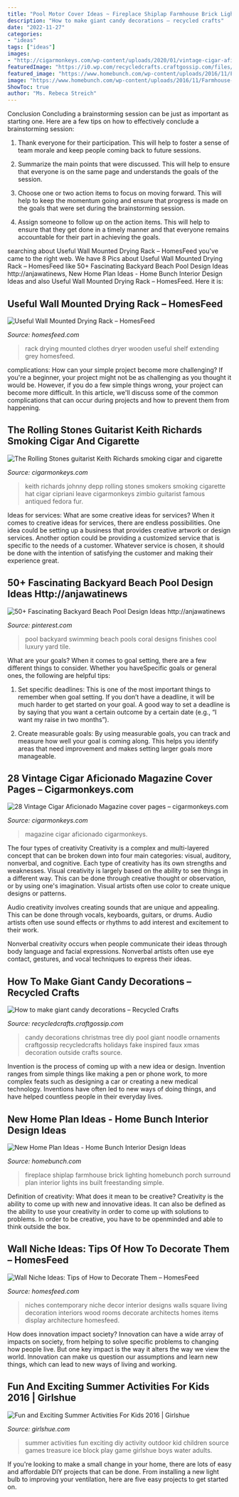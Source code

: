 ```yaml
---
title: "Pool Motor Cover Ideas ~ Fireplace Shiplap Farmhouse Brick Lighting Homebunch Porch Surround Plan Interior Lights Ins Built Freestanding Simple"
description: "How to make giant candy decorations – recycled crafts"
date: "2022-11-27"
categories:
- "ideas"
tags: ["ideas"]
images:
- "http://cigarmonkeys.com/wp-content/uploads/2020/01/vintage-cigar-aficionado-magazine-civer-pages-cigarmonkeys-14.jpg"
featuredImage: "https://i0.wp.com/recycledcrafts.craftgossip.com/files/2015/07/tree-candy.jpg?fit=569%2C808"
featured_image: "https://www.homebunch.com/wp-content/uploads/2016/11/Farmhouse-Fireplace-with-Brick-shiplap-and-barn-lighting.jpg"
image: "https://www.homebunch.com/wp-content/uploads/2016/11/Farmhouse-Fireplace-with-Brick-shiplap-and-barn-lighting.jpg"
ShowToc: true
author: "Ms. Rebeca Streich"
---
```



Conclusion
Concluding a brainstorming session can be just as important as starting one. Here are a few tips on how to effectively conclude a brainstorming session:
1. Thank everyone for their participation. This will help to foster a sense of team morale and keep people coming back to future sessions.

2. Summarize the main points that were discussed. This will help to ensure that everyone is on the same page and understands the goals of the session.

3. Choose one or two action items to focus on moving forward. This will help to keep the momentum going and ensure that progress is made on the goals that were set during the brainstorming session.

4. Assign someone to follow up on the action items. This will help to ensure that they get done in a timely manner and that everyone remains accountable for their part in achieving the goals.

	

		
searching about Useful Wall Mounted Drying Rack – HomesFeed you've came to the right web. We have 8 Pics about Useful Wall Mounted Drying Rack – HomesFeed like 50+ Fascinating Backyard Beach Pool Design Ideas http://anjawatinews, New Home Plan Ideas - Home Bunch Interior Design Ideas and also Useful Wall Mounted Drying Rack – HomesFeed. Here it is:
		
    
## Useful Wall Mounted Drying Rack – HomesFeed

<img loading=lazy src="https://homesfeed.com/wp-content/uploads/2015/11/extending-clothes-drying-rack-versatile-dove-grey-wooden-dryer-with-seven-rails-and-six-wooden-hooks-beneath-and-a-handy-top-shelf-made-of-birch-plywood.png" onerror="this.onerror=null;this.src='https://tse4.mm.bing.net/th?id=OIP.Ic8LnjWPeMV0hSS_PIVM7QHaJ4&amp;pid=15.1';" alt="Useful Wall Mounted Drying Rack – HomesFeed">

_Source: homesfeed.com_

>rack drying mounted clothes dryer wooden useful shelf extending grey homesfeed. 

	

complications: How can your simple project become more challenging?
If you're a beginner, your project might not be as challenging as you thought it would be. However, if you do a few simple things wrong, your project can become more difficult. In this article, we'll discuss some of the common complications that can occur during projects and how to prevent them from happening.

    
## The Rolling Stones Guitarist Keith Richards Smoking Cigar And Cigarette

<img loading=lazy src="http://cigarmonkeys.com/wp-content/uploads/2019/12/The-Rolling-Stones-guitarist-Keith-Richards-smoking-cigar-and-cigarette-cigarmonkeys.com-famous-cigar-smokers-9.jpg" onerror="this.onerror=null;this.src='https://tse4.mm.bing.net/th?id=OIP.QYshZF1_S4te3nNU6CQ-YAHaLq&amp;pid=15.1';" alt="The Rolling Stones guitarist Keith Richards smoking cigar and cigarette">

_Source: cigarmonkeys.com_

>keith richards johnny depp rolling stones smokers smoking cigarette hat cigar cipriani leave cigarmonkeys zimbio guitarist famous antiqued fedora fur. 

	

Ideas for services: What are some creative ideas for services?
When it comes to creative ideas for services, there are endless possibilities. One idea could be setting up a business that provides creative artwork or design services. Another option could be providing a customized service that is specific to the needs of a customer. Whatever service is chosen, it should be done with the intention of satisfying the customer and making their experience great.

    
## 50+ Fascinating Backyard Beach Pool Design Ideas Http://anjawatinews

<img loading=lazy src="https://i.pinimg.com/736x/5f/a7/24/5fa72436750f06ef747c12ce47da0ab3.jpg" onerror="this.onerror=null;this.src='https://tse2.mm.bing.net/th?id=OIP.stLPfChquBNL8Vs50f60pAHaLh&amp;pid=15.1';" alt="50+ Fascinating Backyard Beach Pool Design Ideas http://anjawatinews">

_Source: pinterest.com_

>pool backyard swimming beach pools coral designs finishes cool luxury yard tile. 

	

What are your goals?
When it comes to goal setting, there are a few different things to consider. Whether you haveSpecific goals or general ones, the following are helpful tips:
1. Set specific deadlines: This is one of the most important things to remember when goal setting. If you don’t have a deadline, it will be much harder to get started on your goal. A good way to set a deadline is by saying that you want a certain outcome by a certain date (e.g., “I want my raise in two months”).

2. Create measurable goals: By using measurable goals, you can track and measure how well your goal is coming along. This helps you identify areas that need improvement and makes setting larger goals more manageable.

    
## 28 Vintage Cigar Aficionado Magazine Cover Pages – Cigarmonkeys.com

<img loading=lazy src="http://cigarmonkeys.com/wp-content/uploads/2020/01/vintage-cigar-aficionado-magazine-civer-pages-cigarmonkeys-14.jpg" onerror="this.onerror=null;this.src='https://tse2.mm.bing.net/th?id=OIP.ehs4qLVMIUP6G11FO93swQHaJ4&amp;pid=15.1';" alt="28 Vintage Cigar Aficionado Magazine cover pages – cigarmonkeys.com">

_Source: cigarmonkeys.com_

>magazine cigar aficionado cigarmonkeys. 

	

The four types of creativity
Creativity is a complex and multi-layered concept that can be broken down into four main categories: visual, auditory, nonverbal, and cognitive. Each type of creativity has its own strengths and weaknesses.
Visual creativity is largely based on the ability to see things in a different way. This can be done through creative thought or observation, or by using one's imagination. Visual artists often use color to create unique designs or patterns.

Audio creativity involves creating sounds that are unique and appealing. This can be done through vocals, keyboards, guitars, or drums. Audio artists often use sound effects or rhythms to add interest and excitement to their work.

Nonverbal creativity occurs when people communicate their ideas through body language and facial expressions. Nonverbal artists often use eye contact, gestures, and vocal techniques to express their ideas.

    
## How To Make Giant Candy Decorations – Recycled Crafts

<img loading=lazy src="https://i0.wp.com/recycledcrafts.craftgossip.com/files/2015/07/tree-candy.jpg?fit=569%2C808" onerror="this.onerror=null;this.src='https://tse1.mm.bing.net/th?id=OIP.iTbx_GA0nTImC0VNQ7_ugwHaKh&amp;pid=15.1';" alt="How to make giant candy decorations – Recycled Crafts">

_Source: recycledcrafts.craftgossip.com_

>candy decorations christmas tree diy pool giant noodle ornaments craftgossip recycledcrafts holidays fake inspired faux xmas decoration outside crafts source. 

	

Invention is the process of coming up with a new idea or design. Invention ranges from simple things like making a pen or phone work, to more complex feats such as designing a car or creating a new medical technology. Inventions have often led to new ways of doing things, and have helped countless people in their everyday lives.

    
## New Home Plan Ideas - Home Bunch Interior Design Ideas

<img loading=lazy src="https://www.homebunch.com/wp-content/uploads/2016/11/Farmhouse-Fireplace-with-Brick-shiplap-and-barn-lighting.jpg" onerror="this.onerror=null;this.src='https://tse1.mm.bing.net/th?id=OIP.ckylg1ZLV_4H0ct9NScNMQHaLH&amp;pid=15.1';" alt="New Home Plan Ideas - Home Bunch Interior Design Ideas">

_Source: homebunch.com_

>fireplace shiplap farmhouse brick lighting homebunch porch surround plan interior lights ins built freestanding simple. 

	

Definition of creativity: What does it mean to be creative?
Creativity is the ability to come up with new and innovative ideas. It can also be defined as the ability to use your creativity in order to come up with solutions to problems. In order to be creative, you have to be openminded and able to think outside the box.

    
## Wall Niche Ideas: Tips Of How To Decorate Them – HomesFeed

<img loading=lazy src="https://homesfeed.com/wp-content/uploads/2015/08/Three-wall-niches-for-organizing-luxurious-and-ethnic-decoration-items.jpg" onerror="this.onerror=null;this.src='https://tse4.mm.bing.net/th?id=OIP.y8RF6wq-Ms5qGwKiuieDUwHaJ4&amp;pid=15.1';" alt="Wall Niche Ideas: Tips of How to Decorate Them – HomesFeed">

_Source: homesfeed.com_

>niches contemporary niche decor interior designs walls square living decoration interiors wood rooms decorate architects homes items display architecture homesfeed. 

	

How does innovation impact society?
Innovation can have a wide array of impacts on society, from helping to solve specific problems to changing how people live. But one key impact is the way it alters the way we view the world. Innovation can make us question our assumptions and learn new things, which can lead to new ways of living and working.

    
## Fun And Exciting Summer Activities For Kids 2016 | Girlshue

<img loading=lazy src="http://www.girlshue.com/wp-content/uploads/2016/07/Fun-and-Exciting-Summer-Activities-For-Kids-2016-3.jpg" onerror="this.onerror=null;this.src='https://tse3.mm.bing.net/th?id=OIP.TR3ivjiOyHKlKpepZ-Y19AHaNX&amp;pid=15.1';" alt="Fun and Exciting Summer Activities For Kids 2016 | Girlshue">

_Source: girlshue.com_

>summer activities fun exciting diy activity outdoor kid children source games treasure ice block play game girlshue boys water adults. 

	

If you're looking to make a small change in your home, there are lots of easy and affordable DIY projects that can be done. From installing a new light bulb to improving your ventilation, here are five easy projects to get started on.

